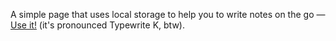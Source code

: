 A simple page that uses local storage to help you to write notes on the go — [Use it!](http://typwr.tk) (it's pronounced Typewrite K, btw).
